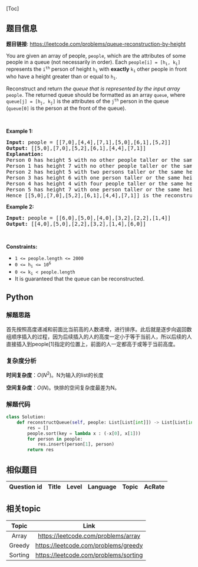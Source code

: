 [Toc]
## 题目信息
**题目链接**: https://leetcode.com/problems/queue-reconstruction-by-height
<p>You are given an array of people, <code>people</code>, which are the attributes of some people in a queue (not necessarily in order). Each <code>people[i] = [h<sub>i</sub>, k<sub>i</sub>]</code> represents the <code>i<sup>th</sup></code> person of height <code>h<sub>i</sub></code> with <strong>exactly</strong> <code>k<sub>i</sub></code> other people in front who have a height greater than or equal to <code>h<sub>i</sub></code>.</p>

<p>Reconstruct and return <em>the queue that is represented by the input array </em><code>people</code>. The returned queue should be formatted as an array <code>queue</code>, where <code>queue[j] = [h<sub>j</sub>, k<sub>j</sub>]</code> is the attributes of the <code>j<sup>th</sup></code> person in the queue (<code>queue[0]</code> is the person at the front of the queue).</p>

<p>&nbsp;</p>
<p><strong>Example 1:</strong></p>

<pre>
<strong>Input:</strong> people = [[7,0],[4,4],[7,1],[5,0],[6,1],[5,2]]
<strong>Output:</strong> [[5,0],[7,0],[5,2],[6,1],[4,4],[7,1]]
<strong>Explanation:</strong>
Person 0 has height 5 with no other people taller or the same height in front.
Person 1 has height 7 with no other people taller or the same height in front.
Person 2 has height 5 with two persons taller or the same height in front, which is person 0 and 1.
Person 3 has height 6 with one person taller or the same height in front, which is person 1.
Person 4 has height 4 with four people taller or the same height in front, which are people 0, 1, 2, and 3.
Person 5 has height 7 with one person taller or the same height in front, which is person 1.
Hence [[5,0],[7,0],[5,2],[6,1],[4,4],[7,1]] is the reconstructed queue.
</pre>

<p><strong>Example 2:</strong></p>

<pre>
<strong>Input:</strong> people = [[6,0],[5,0],[4,0],[3,2],[2,2],[1,4]]
<strong>Output:</strong> [[4,0],[5,0],[2,2],[3,2],[1,4],[6,0]]
</pre>

<p>&nbsp;</p>
<p><strong>Constraints:</strong></p>

<ul>
	<li><code>1 &lt;= people.length &lt;= 2000</code></li>
	<li><code>0 &lt;= h<sub>i</sub> &lt;= 10<sup>6</sup></code></li>
	<li><code>0 &lt;= k<sub>i</sub> &lt; people.length</code></li>
	<li>It is guaranteed that the queue can be reconstructed.</li>
</ul>

## Python
### 解题思路
首先按照高度递减和前面比当前高的人数递增，进行排序。此后就是逐步向返回数组顺序插入的过程，因为后续插入的人的高度一定小于等于当前人，所以后续的人直接插入到people[1]指定的位置上，前面的人一定都高于或等于当前高度。

### 复杂度分析
**时间复杂度**：$O(N^2)$。N为输入的list的长度

**空间复杂度**：$O(N)$。快排的空间复杂度最差为N。
### 解题代码
```python
class Solution:
    def reconstructQueue(self, people: List[List[int]]) -> List[List[int]]:
        res = []
        people.sort(key = lambda x : (-x[0], x[1]))
        for person in people:
            res.insert(person[1], person)
        return res
```
## 相似题目
Question id | Title | Level | Language | Topic | AcRate
:-----------:|:-----:|:-----:|:--------:|:-----:|:------:

## 相关topic
Topic | Link
:-----:|:----:
Array | https://leetcode.com/problems/array
Greedy | https://leetcode.com/problems/greedy
Sorting | https://leetcode.com/problems/sorting